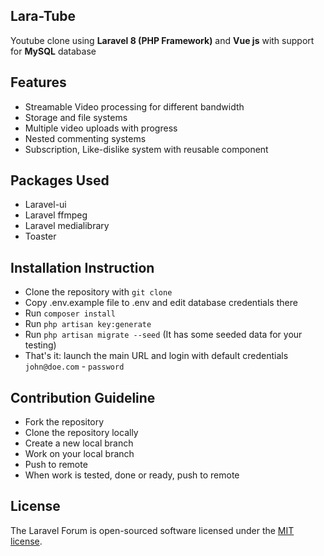 ## Lara-Tube
Youtube clone using __Laravel 8 (PHP Framework)__ and __Vue js__ with support for __MySQL__ database

## Features

- Streamable Video processing for different bandwidth
- Storage and file systems
- Multiple video uploads with progress
- Nested commenting systems
- Subscription, Like-dislike system with reusable component

## Packages Used

- Laravel-ui
- Laravel ffmpeg
- Laravel medialibrary
- Toaster

## Installation Instruction

- Clone the repository with `git clone`
- Copy .env.example file to .env and edit database credentials there
- Run `composer install`
- Run `php artisan key:generate`
- Run `php artisan migrate --seed` (It has some seeded data for your testing)
- That's it: launch the main URL and login with default credentials `john@doe.com` - `password`

## Contribution Guideline

- Fork the repository
- Clone the repository locally
- Create a new local branch
- Work on your local branch
- Push to remote
- When work is tested, done or ready, push to remote

## License

The Laravel Forum is open-sourced software licensed under the [MIT license](https://opensource.org/licenses/MIT).
